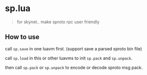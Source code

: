sp.lua
======

> for skynet.. make sproto rpc user friendly

How to use
----------

call `sp.save` in one luavm first. (support save a parsed sproto bin file)

call `sp.load` in this or other luavms to init `sp.pack` and `sp.unpack`.

then call `sp.pack` or `sp.unpack` to encode or decode sproto msg pack.
